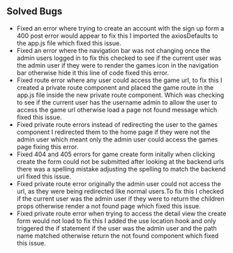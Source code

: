 ## Solved Bugs

* Fixed an error where trying to create an account with the sign up form a 400 post error would appear to fix this I imported the axiosDefaults to the app.js file which fixed this issue.
* Fixed an error where the navigation bar was not changing once the admin users logged in to fix this checked to see if the current user was the admin user if they were to render the games icon in the navigation bar otherwise hide it this line of code fixed this error.
* Fixed route error where any user could access the game url, to fix this I created a private route component and placed the game route in the app.js file inside the new private route component. Which was checking to see if the current user has the username admin to allow the user to access the game url otherwise load a page not found message which fixed this issue.
* Fixed private route errors instead of redirecting the user to the games component I redirected them to the home page if they were not the admin user which meant only the admin user could access the games page fixing this error.
* Fixed 404 and 405 errors for game create form initally when clicking create the form could not be submitted after looking at the backend urls there was a spelling mistake adjusting the spelling to match the backend url fixed this issue.
* Fixed private route error originally the admin user could not access the url, as they were being redirected like normal users.To fix this I checked if the current user was the admin user if they were to return the children props otherwise render a not found page which fixed this issue.
* Fixed private route error when trying to access the detail view the create form would not load to fix this I added the use location hook and only triggered the if statement if the user was the admin user and the path name matched otherwise return the not found component which fixed this issue.